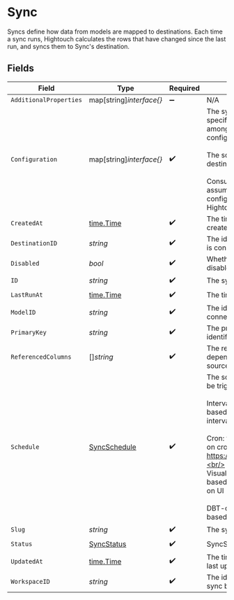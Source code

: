 # Sync

Syncs define how data from models are mapped to destinations. Each time a
sync runs, Hightouch calculates the rows that have changed since the last
run, and syncs them to Sync's destination.


## Fields

| Field                                                                                                                                                                                                                                                                                                                                                                                                | Type                                                                                                                                                                                                                                                                                                                                                                                                 | Required                                                                                                                                                                                                                                                                                                                                                                                             | Description                                                                                                                                                                                                                                                                                                                                                                                          |
| ---------------------------------------------------------------------------------------------------------------------------------------------------------------------------------------------------------------------------------------------------------------------------------------------------------------------------------------------------------------------------------------------------- | ---------------------------------------------------------------------------------------------------------------------------------------------------------------------------------------------------------------------------------------------------------------------------------------------------------------------------------------------------------------------------------------------------- | ---------------------------------------------------------------------------------------------------------------------------------------------------------------------------------------------------------------------------------------------------------------------------------------------------------------------------------------------------------------------------------------------------- | ---------------------------------------------------------------------------------------------------------------------------------------------------------------------------------------------------------------------------------------------------------------------------------------------------------------------------------------------------------------------------------------------------- |
| `AdditionalProperties`                                                                                                                                                                                                                                                                                                                                                                               | map[string]*interface{}*                                                                                                                                                                                                                                                                                                                                                                             | :heavy_minus_sign:                                                                                                                                                                                                                                                                                                                                                                                   | N/A                                                                                                                                                                                                                                                                                                                                                                                                  |
| `Configuration`                                                                                                                                                                                                                                                                                                                                                                                      | map[string]*interface{}*                                                                                                                                                                                                                                                                                                                                                                             | :heavy_check_mark:                                                                                                                                                                                                                                                                                                                                                                                   | The sync's configuration. This specifies how data is mapped, among other<br/>configuration.<br/><br/>The schema depends on the destination type.<br/><br/>Consumers should NOT make assumptions on the contents of the<br/>configuration. It may change as Hightouch updates its internal code.                                                                                                      |
| `CreatedAt`                                                                                                                                                                                                                                                                                                                                                                                          | [time.Time](https://pkg.go.dev/time#Time)                                                                                                                                                                                                                                                                                                                                                            | :heavy_check_mark:                                                                                                                                                                                                                                                                                                                                                                                   | The timestamp when the sync was created                                                                                                                                                                                                                                                                                                                                                              |
| `DestinationID`                                                                                                                                                                                                                                                                                                                                                                                      | *string*                                                                                                                                                                                                                                                                                                                                                                                             | :heavy_check_mark:                                                                                                                                                                                                                                                                                                                                                                                   | The id of the Destination that sync is connected to                                                                                                                                                                                                                                                                                                                                                  |
| `Disabled`                                                                                                                                                                                                                                                                                                                                                                                           | *bool*                                                                                                                                                                                                                                                                                                                                                                                               | :heavy_check_mark:                                                                                                                                                                                                                                                                                                                                                                                   | Whether the sync has been disabled by the user.                                                                                                                                                                                                                                                                                                                                                      |
| `ID`                                                                                                                                                                                                                                                                                                                                                                                                 | *string*                                                                                                                                                                                                                                                                                                                                                                                             | :heavy_check_mark:                                                                                                                                                                                                                                                                                                                                                                                   | The sync's id                                                                                                                                                                                                                                                                                                                                                                                        |
| `LastRunAt`                                                                                                                                                                                                                                                                                                                                                                                          | [time.Time](https://pkg.go.dev/time#Time)                                                                                                                                                                                                                                                                                                                                                            | :heavy_check_mark:                                                                                                                                                                                                                                                                                                                                                                                   | The timestamp of the last sync run                                                                                                                                                                                                                                                                                                                                                                   |
| `ModelID`                                                                                                                                                                                                                                                                                                                                                                                            | *string*                                                                                                                                                                                                                                                                                                                                                                                             | :heavy_check_mark:                                                                                                                                                                                                                                                                                                                                                                                   | The id of the Model that sync is connected to                                                                                                                                                                                                                                                                                                                                                        |
| `PrimaryKey`                                                                                                                                                                                                                                                                                                                                                                                         | *string*                                                                                                                                                                                                                                                                                                                                                                                             | :heavy_check_mark:                                                                                                                                                                                                                                                                                                                                                                                   | The primary key that sync uses to identify data from source                                                                                                                                                                                                                                                                                                                                          |
| `ReferencedColumns`                                                                                                                                                                                                                                                                                                                                                                                  | []*string*                                                                                                                                                                                                                                                                                                                                                                                           | :heavy_check_mark:                                                                                                                                                                                                                                                                                                                                                                                   | The reference column that sync depends on to sync data from source                                                                                                                                                                                                                                                                                                                                   |
| `Schedule`                                                                                                                                                                                                                                                                                                                                                                                           | [SyncSchedule](../../models/shared/syncschedule.md)                                                                                                                                                                                                                                                                                                                                                  | :heavy_check_mark:                                                                                                                                                                                                                                                                                                                                                                                   | The scheduling configuration. It can be triggerd based on several ways:<br/><br/>Interval: the sync will be trigged based on certain interval(minutes/hours/days/weeks)<br/><br/>Cron: the sync will be trigged based on cron expression https://en.wikipedia.org/wiki/Cron.<br/><br/>Visual: the sync will be trigged based a visual cron configuration on UI<br/><br/>DBT-cloud: the sync will be trigged based on a dbt cloud job |
| `Slug`                                                                                                                                                                                                                                                                                                                                                                                               | *string*                                                                                                                                                                                                                                                                                                                                                                                             | :heavy_check_mark:                                                                                                                                                                                                                                                                                                                                                                                   | The sync's slug                                                                                                                                                                                                                                                                                                                                                                                      |
| `Status`                                                                                                                                                                                                                                                                                                                                                                                             | [SyncStatus](../../models/shared/syncstatus.md)                                                                                                                                                                                                                                                                                                                                                      | :heavy_check_mark:                                                                                                                                                                                                                                                                                                                                                                                   | SyncStatus                                                                                                                                                                                                                                                                                                                                                                                           |
| `UpdatedAt`                                                                                                                                                                                                                                                                                                                                                                                          | [time.Time](https://pkg.go.dev/time#Time)                                                                                                                                                                                                                                                                                                                                                            | :heavy_check_mark:                                                                                                                                                                                                                                                                                                                                                                                   | The timestamp when the sync was last updated                                                                                                                                                                                                                                                                                                                                                         |
| `WorkspaceID`                                                                                                                                                                                                                                                                                                                                                                                        | *string*                                                                                                                                                                                                                                                                                                                                                                                             | :heavy_check_mark:                                                                                                                                                                                                                                                                                                                                                                                   | The id of the workspace that the sync belongs to                                                                                                                                                                                                                                                                                                                                                     |